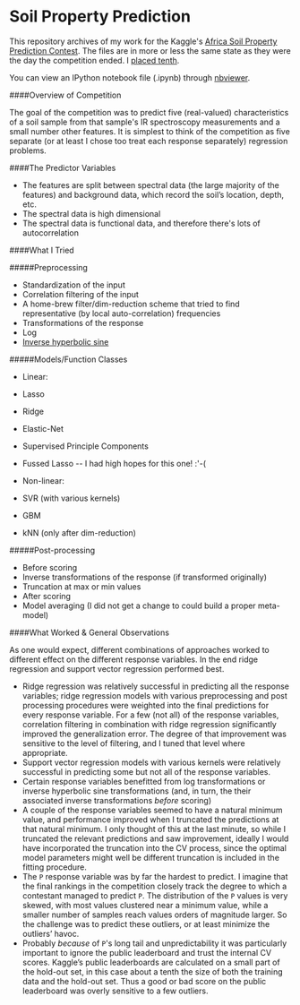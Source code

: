 # Soil Property Prediction

This repository archives of my work for the Kaggle's [Africa Soil Property Prediction Contest](https://www.kaggle.com/c/afsis-soil-properties). The files are in more or less the same state as they were the day the competition ended. I [placed tenth](https://www.kaggle.com/c/afsis-soil-properties/leaderboard). 

You can view an IPython notebook file (.ipynb) through [nbviewer](http://nbviewer.ipython.org/github/rileym/AfricaSoil/tree/master/).

####Overview of Competition

 The goal of the competition was to predict five (real-valued) characteristics of a soil sample from that sample's IR spectroscopy measurements and a small number other features.  It is simplest to think of the competition as five separate (or at least I chose too treat each response separately) regression problems.
	
####The Predictor Variables

 * The features are split between spectral data (the large majority of the features) and background data, which record the soil’s location, depth, etc.
 * The spectral data is high dimensional
 * The spectral data is functional data, and therefore there's lots of autocorrelation

####What I Tried

#####Preprocessing

* Standardization of the input
* Correlation filtering of the input
* A home-brew filter/dim-reduction scheme that tried to find representative (by local auto-correlation) frequencies 
* Transformations of the response 
 * Log 
 * [Inverse hyperbolic sine](http://mathworld.wolfram.com/InverseHyperbolicSine.html)
			
#####Models/Function Classes

 * Linear:
  * Lasso
  * Ridge
  * Elastic-Net
  * Supervised Principle Components
  * Fussed Lasso -- I had high hopes for this one! :'-(
		
* Non-linear:
 * SVR (with various kernels)
 * GBM
 * kNN (only after dim-reduction)
			
#####Post-processing
 * Before scoring
  * Inverse transformations of the response (if transformed originally)
  * Truncation at max or min values
 * After scoring
  * Model averaging (I did not get a change to could build a proper meta-model)


####What Worked & General Observations

As one would expect, different combinations of approaches worked to different effect on the different response variables. In the end ridge regression and support vector regression performed best.

* Ridge regression was relatively successful in predicting all the response variables; ridge regression models with various preprocessing and post processing procedures were weighted into the final predictions for every response variable. For a few (not all) of the response variables, correlation filtering in combination with ridge regression significantly improved the generalization error. The degree of that improvement was sensitive to the level of filtering, and I tuned that level where appropriate. 
* Support vector regression models with various kernels were relatively successful in predicting some but not all of the response variables.
* Certain response variables benefitted from log transformations or inverse hyperbolic sine transformations (and, in turn, the their associated inverse transformations *before* scoring)
* A couple of the response variables seemed to have a natural minimum value, and performance improved when I truncated the predictions at that natural minimum. I only thought of this at the last minute, so while I truncated the relevant predictions and saw improvement, ideally I would have incorporated the truncation into the CV process, since the optimal model parameters might well be different truncation is included in the fitting procedure.
* The `P` response variable was by far the hardest to predict. I imagine that the final rankings in the competition closely track the degree to which a contestant managed to predict `P`. The distribution of the `P` values is very skewed, with most values clustered near a minimum value, while a smaller number of samples reach values orders of magnitude larger. So the challenge was to predict these outliers, or at least minimize the outliers’ havoc.
* Probably *because* of `P`'s long tail and unpredictability it was particularly important to ignore the public leaderboard and trust the internal CV scores. Kaggle’s public leaderboards are calculated on a small part of the hold-out set, in this case about a tenth the size of both the training data and the hold-out set. Thus a good or bad score on the public leaderboard was overly sensitive to a few outliers.